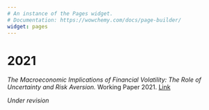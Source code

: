 ```yaml
---
# An instance of the Pages widget.
# Documentation: https://wowchemy.com/docs/page-builder/
widget: pages
---
```



# 2021

*The Macroeconomic Implications of Financial Volatility: The Role of Uncertainty and Risk Aversion.* Working Paper 2021. [Link](wp/MacroImplicationFinVolatility_paper.pdf)

*Under revision*